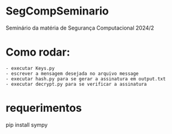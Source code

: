 # SegCompSeminario
Seminário da matéria de Segurança Computacional 2024/2

# Como rodar:
    - executar Keys.py
    - escrever a mensagem desejada no arquivo message
    - executar hash.py para se gerar a assinatura em output.txt
    - executar decrypt.py para se verificar a assinatura
# requerimentos
pip install sympy